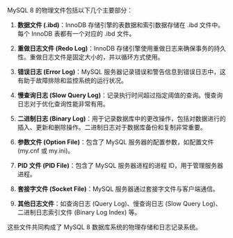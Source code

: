 MySQL 8 的物理文件包括以下几个主要部分：

1. **数据文件 (.ibd)**：InnoDB 存储引擎的表数据和索引数据存储在 .ibd 文件中。每个 InnoDB 表都有一个对应的 .ibd 文件。

2. **重做日志文件 (Redo Log)**：InnoDB 存储引擎使用重做日志来确保事务的持久性。重做日志文件是固定大小的，并以循环方式使用。

3. **错误日志 (Error Log)**：MySQL 服务器记录错误和警告信息到错误日志中，这有助于故障排除和监控系统的运行状况。

4. **慢查询日志 (Slow Query Log)**：记录执行时间超过指定阈值的查询。慢查询日志对于优化查询性能非常有用。

5. **二进制日志 (Binary Log)**：用于记录数据库中的更改操作，包括对数据进行的插入、更新和删除操作。二进制日志对于数据库备份和复制非常重要。

6. **参数文件 (Option File)**：包含了 MySQL 服务器的配置参数，如配置文件 (my.cnf 或 my.ini)。

7. **PID 文件 (PID File)**：包含了 MySQL 服务器进程的进程 ID，用于管理服务器进程。

8. **套接字文件 (Socket File)**：MySQL 服务器通过套接字文件与客户端通信。

9. **其他日志文件**：如查询日志 (Query Log)、慢查询日志 (Slow Query Log)、二进制日志索引文件 (Binary Log Index) 等。

这些文件共同构成了 MySQL 8 数据库系统的物理存储和日志记录系统。

